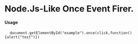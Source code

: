 <h1>Node.Js-Like Once Event Firer.</h1>
<h4>Usage</h4>
<pre>
  <code>document.getElementById("example").once(click,function(){alert("test")})</code>
</pre>
